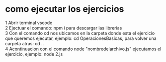 # como ejecutar los ejercicios
 
 1 Abrir terminal vscode                         
 2 Ejectuar el comando: npm i para descargar las librerias                             
 3 Con el comando cd nos ubicamos en la carpeta donde esta el ejercicio que queremos ejecutar, ejemplo: cd OperacionesBasicas, para volver una carpeta atras: cd ..                   
 4 Acontinuacion con el comando node "nombredelarchivo.js" ejecutamos el ejercicio, ejemplo: node 2.js
